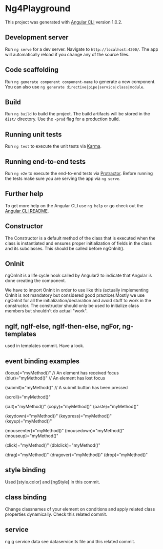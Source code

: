 # Ng4Playground

This project was generated with [Angular CLI](https://github.com/angular/angular-cli) version 1.0.2.

## Development server

Run `ng serve` for a dev server. Navigate to `http://localhost:4200/`. The app will automatically reload if you change any of the source files.

## Code scaffolding

Run `ng generate component component-name` to generate a new component. You can also use `ng generate directive|pipe|service|class|module`.

## Build

Run `ng build` to build the project. The build artifacts will be stored in the `dist/` directory. Use the `-prod` flag for a production build.

## Running unit tests

Run `ng test` to execute the unit tests via [Karma](https://karma-runner.github.io).

## Running end-to-end tests

Run `ng e2e` to execute the end-to-end tests via [Protractor](http://www.protractortest.org/).
Before running the tests make sure you are serving the app via `ng serve`.

## Further help

To get more help on the Angular CLI use `ng help` or go check out the [Angular CLI README](https://github.com/angular/angular-cli/blob/master/README.md).

## Constructor
The Constructor is a default method of the class that is executed when the class is instantiated and ensures proper initialization of fields in the class and its subclasses. This should be called before ngOnInit().

## OnInit
ngOnInit is a life cycle hook called by Angular2 to indicate that Angular is done creating the component.

We have to import OnInit in order to use like this (actually implementing OnInit is not mandatory but considered good practice).Mostly we use ngOnInit for all the initialization/declaration and avoid stuff to work in the constructor. The constructor should only be used to initialize class members but shouldn't do actual "work".

## ngIf, ngIf-else, ngIf-then-else, ngFor, ng-templates 
used in templates commit. Have a look.

## event binding examples
(focus)="myMethod()"  // An element has received focus
(blur)="myMethod()"   // An element has lost focus

(submit)="myMethod()"  // A submit button has been pressed

(scroll)="myMethod()"

(cut)="myMethod()"
(copy)="myMethod()"
(paste)="myMethod()"

(keydown)="myMethod()"
(keypress)="myMethod()"
(keyup)="myMethod()"

(mouseenter)="myMethod()"
(mousedown)="myMethod()"
(mouseup)="myMethod()"

(click)="myMethod()"
(dblclick)="myMethod()"

(drag)="myMethod()"
(dragover)="myMethod()"
(drop)="myMethod()"

## style binding
Used [style.color] and [ngStyle] in this commit.

## class binding
Change classnames of your element on conditions and apply related class properties dynamically. Check this related commit. 

## service
ng g service data
see dataservice.ts file and this related commit.


